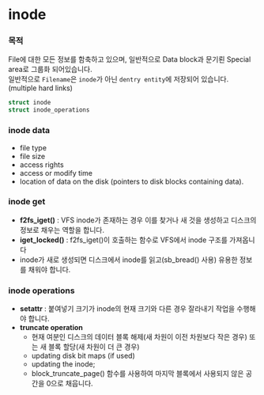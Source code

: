 # inode

### 목적
File에 대한 모든 정보를 함축하고 있으며, 일반적으로 Data block과 문기뢴 Special area로 그룹화 되어있습니다.  
일반적으로 `Filename`은 `inode`가 아닌 `dentry entity`에 저장되어 있습니다. (multiple hard links)

```c
struct inode 
struct inode_operations
```

### inode data
- file type
- file size
- access rights
- access or modify time
- location of data on the disk (pointers to disk blocks containing data).

### inode get
- **f2fs_iget()** :  VFS inode가 존재하는 경우 이를 찾거나 새 것을 생성하고 디스크의 정보로 채우는 역할을 합니다.
- **iget_locked()** : f2fs_iget()이 호출하는 함수로 VFS에서 inode 구조를 가져옵니다
- inode가 새로 생성되면 디스크에서 inode를 읽고(sb_bread() 사용) 유용한 정보를 채워야 합니다.
  
### inode operations
- **setattr** : 붙여넣기 크기가 inode의 현재 크기와 다른 경우 잘라내기 작업을 수행해야 합니다. 
- **truncate operation**
	- 현재 여분인 디스크의 데이터 블록 해제(새 차원이 이전 차원보다 작은 경우) 또는 새 블록 할당(새 차원이 더 큰 경우)
	- updating disk bit maps (if used)
	- updating the inode;
    - block_truncate_page() 함수를 사용하여 마지막 블록에서 사용되지 않은 공간을 0으로 채웁니다.